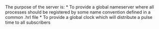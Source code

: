 The purpose of the server is:
	* To provide a global nameserver where all processes should be
	  registered by some name convention defined in a common .hrl file
	* To provide a global clock which will distribute a pulse time
	  to all subscribers
